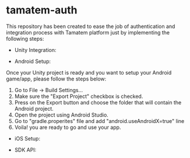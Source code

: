 # tamatem-auth

This repository has been created to ease the job of authentication and integration process with Tamatem platform just by implementing the following steps:

- Unity Integration:

<!-- Pull from GitHub -->


- Android Setup:

Once your Unity project is ready and you want to setup your Android game/app, please follow the steps below:
1. Go to File -> Build Settings...
2. Make sure the "Export Project" checkbox is checked.
3. Press on the Export button and choose the folder that will contain the Android project.
4. Open the project using Android Studio.
5. Go to "gradle.properites" file and add "android.useAndroidX=true" line
6. Voila! you are ready to go and use your app.


- iOS Setup:


- SDK API:

